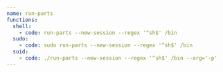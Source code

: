 ```yaml
---
name: run-parts
functions:
  shell:
    - code: run-parts --new-session --regex '^sh$' /bin
  sudo:
    - code: sudo run-parts --new-session --regex '^sh$' /bin
  suid:
    - code: ./run-parts --new-session --regex '^sh$' /bin --arg='-p'
---
```

